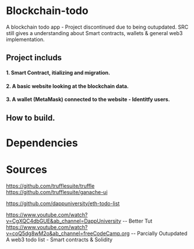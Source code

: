 # Blockchain-todo
A blockchain todo app - Project discontinued due to being outupdated.
SRC still gives a understanding about Smart contracts, wallets & general web3 implementation.

## Project includs 
#### 1. Smart Contract, itializing and migration. 
#### 2. A basic website looking at the blockchain data.
#### 3. A wallet (MetaMask) connected to the website - Identitfy users.


## How to build.

# Dependencies 

# Sources
https://github.com/trufflesuite/truffle
https://github.com/trufflesuite/ganache-ui

https://github.com/dappuniversity/eth-todo-list

https://www.youtube.com/watch?v=CgXQC4dbGUE&ab_channel=DappUniversity -- Better Tut
https://www.youtube.com/watch?v=coQ5dg8wM2o&ab_channel=freeCodeCamp.org -- Parcially Outupdated
A web3 todo list - Smart contracts &amp; Solidity
